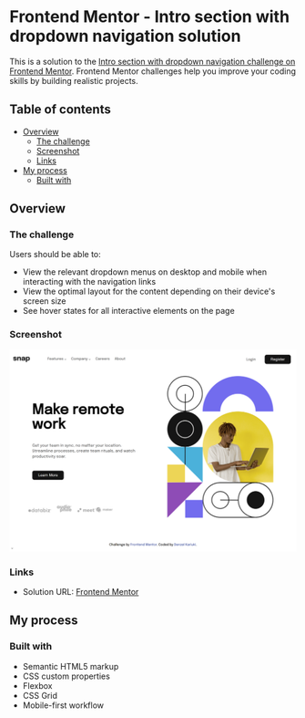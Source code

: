 # Frontend Mentor - Intro section with dropdown navigation solution

This is a solution to the [Intro section with dropdown navigation challenge on Frontend Mentor](https://www.frontendmentor.io/challenges/intro-section-with-dropdown-navigation-ryaPetHE5). Frontend Mentor challenges help you improve your coding skills by building realistic projects. 

## Table of contents

- [Overview](#overview)
  - [The challenge](#the-challenge)
  - [Screenshot](#screenshot)
  - [Links](#links)
- [My process](#my-process)
  - [Built with](#built-with)


## Overview

### The challenge

Users should be able to:

- View the relevant dropdown menus on desktop and mobile when interacting with the navigation links
- View the optimal layout for the content depending on their device's screen size
- See hover states for all interactive elements on the page

### Screenshot

![](images/intro-shot.png)

### Links

- Solution URL: [Frontend Mentor](https://www.frontendmentor.io/solutions/intro-section-with-dropdown-nav-built-with-htmlcss-and-javascript-sq7jSu4G_F)

## My process

### Built with

- Semantic HTML5 markup
- CSS custom properties
- Flexbox
- CSS Grid
- Mobile-first workflow


